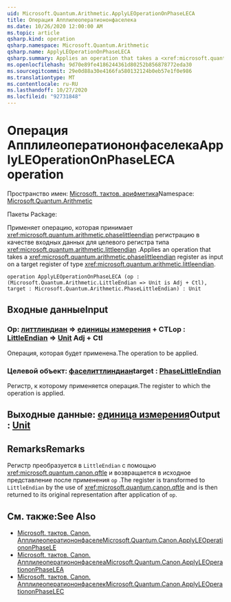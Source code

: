 ```yaml
---
uid: Microsoft.Quantum.Arithmetic.ApplyLEOperationOnPhaseLECA
title: Операция Апплилеоператиононфаселека
ms.date: 10/26/2020 12:00:00 AM
ms.topic: article
qsharp.kind: operation
qsharp.namespace: Microsoft.Quantum.Arithmetic
qsharp.name: ApplyLEOperationOnPhaseLECA
qsharp.summary: Applies an operation that takes a <xref:microsoft.quantum.arithmetic.phaselittleendian> register as input on a target register of type <xref:microsoft.quantum.arithmetic.littleendian>.
ms.openlocfilehash: 9d70e89fe4186244361d80252b856878772eda30
ms.sourcegitcommit: 29e0d88a30e4166fa580132124b0eb57e1f0e986
ms.translationtype: MT
ms.contentlocale: ru-RU
ms.lasthandoff: 10/27/2020
ms.locfileid: "92731848"
---
```

# <a name="applyleoperationonphaseleca-operation"></a><span data-ttu-id="a5abc-102">Операция Апплилеоператиононфаселека</span><span class="sxs-lookup"><span data-stu-id="a5abc-102">ApplyLEOperationOnPhaseLECA operation</span></span>

<span data-ttu-id="a5abc-103">Пространство имен: [Microsoft. тактов. арифметика](xref:Microsoft.Quantum.Arithmetic)</span><span class="sxs-lookup"><span data-stu-id="a5abc-103">Namespace: [Microsoft.Quantum.Arithmetic](xref:Microsoft.Quantum.Arithmetic)</span></span>

<span data-ttu-id="a5abc-104">Пакеты [](https://nuget.org/packages/)</span><span class="sxs-lookup"><span data-stu-id="a5abc-104">Package: [](https://nuget.org/packages/)</span></span>


<span data-ttu-id="a5abc-105">Применяет операцию, которая принимает <xref:microsoft.quantum.arithmetic.phaselittleendian> регистрацию в качестве входных данных для целевого регистра типа <xref:microsoft.quantum.arithmetic.littleendian> .</span><span class="sxs-lookup"><span data-stu-id="a5abc-105">Applies an operation that takes a <xref:microsoft.quantum.arithmetic.phaselittleendian> register as input on a target register of type <xref:microsoft.quantum.arithmetic.littleendian>.</span></span>

```qsharp
operation ApplyLEOperationOnPhaseLECA (op : (Microsoft.Quantum.Arithmetic.LittleEndian => Unit is Adj + Ctl), target : Microsoft.Quantum.Arithmetic.PhaseLittleEndian) : Unit
```


## <a name="input"></a><span data-ttu-id="a5abc-106">Входные данные</span><span class="sxs-lookup"><span data-stu-id="a5abc-106">Input</span></span>

### <a name="op--littleendian--unit-adj--ctl"></a><span data-ttu-id="a5abc-107">Op: [литтлиндиан](xref:Microsoft.Quantum.Arithmetic.LittleEndian) => [единицы измерения](xref:microsoft.quantum.lang-ref.unit) + CTL</span><span class="sxs-lookup"><span data-stu-id="a5abc-107">op : [LittleEndian](xref:Microsoft.Quantum.Arithmetic.LittleEndian) => [Unit](xref:microsoft.quantum.lang-ref.unit) Adj + Ctl</span></span>

<span data-ttu-id="a5abc-108">Операция, которая будет применена.</span><span class="sxs-lookup"><span data-stu-id="a5abc-108">The operation to be applied.</span></span>


### <a name="target--phaselittleendian"></a><span data-ttu-id="a5abc-109">Целевой объект: [фаселиттлиндиан](xref:Microsoft.Quantum.Arithmetic.PhaseLittleEndian)</span><span class="sxs-lookup"><span data-stu-id="a5abc-109">target : [PhaseLittleEndian](xref:Microsoft.Quantum.Arithmetic.PhaseLittleEndian)</span></span>

<span data-ttu-id="a5abc-110">Регистр, к которому применяется операция.</span><span class="sxs-lookup"><span data-stu-id="a5abc-110">The register to which the operation is applied.</span></span>



## <a name="output--unit"></a><span data-ttu-id="a5abc-111">Выходные данные: [единица измерения](xref:microsoft.quantum.lang-ref.unit)</span><span class="sxs-lookup"><span data-stu-id="a5abc-111">Output : [Unit](xref:microsoft.quantum.lang-ref.unit)</span></span>



## <a name="remarks"></a><span data-ttu-id="a5abc-112">Remarks</span><span class="sxs-lookup"><span data-stu-id="a5abc-112">Remarks</span></span>

<span data-ttu-id="a5abc-113">Регистр преобразуется в `LittleEndian` с помощью <xref:microsoft.quantum.canon.qftle> и возвращается в исходное представление после применения `op` .</span><span class="sxs-lookup"><span data-stu-id="a5abc-113">The register is transformed to `LittleEndian` by the use of <xref:microsoft.quantum.canon.qftle> and is then returned to its original representation after application of `op`.</span></span>

## <a name="see-also"></a><span data-ttu-id="a5abc-114">См. также:</span><span class="sxs-lookup"><span data-stu-id="a5abc-114">See Also</span></span>

- [<span data-ttu-id="a5abc-115">Microsoft. тактов. Canon. Апплилеоператиононфаселе</span><span class="sxs-lookup"><span data-stu-id="a5abc-115">Microsoft.Quantum.Canon.ApplyLEOperationonPhaseLE</span></span>](xref:Microsoft.Quantum.Canon.ApplyLEOperationonPhaseLE)
- [<span data-ttu-id="a5abc-116">Microsoft. тактов. Canon. Апплилеоператиононфаселеа</span><span class="sxs-lookup"><span data-stu-id="a5abc-116">Microsoft.Quantum.Canon.ApplyLEOperationonPhaseLEA</span></span>](xref:Microsoft.Quantum.Canon.ApplyLEOperationonPhaseLEA)
- [<span data-ttu-id="a5abc-117">Microsoft. тактов. Canon. Апплилеоператиононфаселек</span><span class="sxs-lookup"><span data-stu-id="a5abc-117">Microsoft.Quantum.Canon.ApplyLEOperationonPhaseLEC</span></span>](xref:Microsoft.Quantum.Canon.ApplyLEOperationonPhaseLEC)